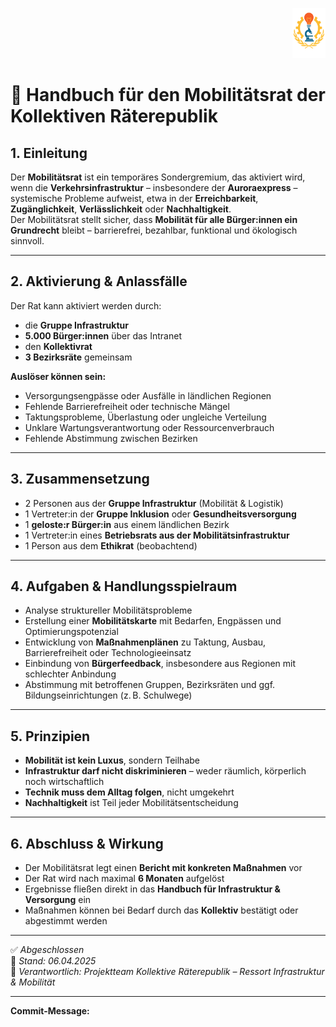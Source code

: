 <p align="right">
  <img src="https://raw.githubusercontent.com/hades-dux/Kollektive-Raeterepublik/main/Meta_und_Systemstruktur/logo_offiziell.png" alt="Logo der Kollektiven Räterepublik" height="80">
</p>

<!--
Autor: Fabio Weidner
Version: 1.0
Sektion: Politik & Verwaltung – Sonderräte
Veröffentlichung: April 2025
-->

# 🚄 Handbuch für den Mobilitätsrat der Kollektiven Räterepublik

## 1. Einleitung

Der **Mobilitätsrat** ist ein temporäres Sondergremium, das aktiviert wird, wenn die **Verkehrsinfrastruktur** – insbesondere der **Auroraexpress** – systemische Probleme aufweist, etwa in der **Erreichbarkeit**, **Zugänglichkeit**, **Verlässlichkeit** oder **Nachhaltigkeit**.  
Der Mobilitätsrat stellt sicher, dass **Mobilität für alle Bürger:innen ein Grundrecht** bleibt – barrierefrei, bezahlbar, funktional und ökologisch sinnvoll.

---

## 2. Aktivierung & Anlassfälle

Der Rat kann aktiviert werden durch:
- die **Gruppe Infrastruktur**
- **5.000 Bürger:innen** über das Intranet
- den **Kollektivrat**
- **3 Bezirksräte** gemeinsam

**Auslöser können sein:**
- Versorgungsengpässe oder Ausfälle in ländlichen Regionen
- Fehlende Barrierefreiheit oder technische Mängel
- Taktungsprobleme, Überlastung oder ungleiche Verteilung
- Unklare Wartungsverantwortung oder Ressourcenverbrauch
- Fehlende Abstimmung zwischen Bezirken

---

## 3. Zusammensetzung

- 2 Personen aus der **Gruppe Infrastruktur** (Mobilität & Logistik)
- 1 Vertreter:in der **Gruppe Inklusion** oder **Gesundheitsversorgung**
- 1 **geloste:r Bürger:in** aus einem ländlichen Bezirk
- 1 Vertreter:in eines **Betriebsrats aus der Mobilitätsinfrastruktur**
- 1 Person aus dem **Ethikrat** (beobachtend)

---

## 4. Aufgaben & Handlungsspielraum

- Analyse struktureller Mobilitätsprobleme
- Erstellung einer **Mobilitätskarte** mit Bedarfen, Engpässen und Optimierungspotenzial
- Entwicklung von **Maßnahmenplänen** zu Taktung, Ausbau, Barrierefreiheit oder Technologieeinsatz
- Einbindung von **Bürgerfeedback**, insbesondere aus Regionen mit schlechter Anbindung
- Abstimmung mit betroffenen Gruppen, Bezirksräten und ggf. Bildungseinrichtungen (z. B. Schulwege)

---

## 5. Prinzipien

- **Mobilität ist kein Luxus**, sondern Teilhabe
- **Infrastruktur darf nicht diskriminieren** – weder räumlich, körperlich noch wirtschaftlich
- **Technik muss dem Alltag folgen**, nicht umgekehrt
- **Nachhaltigkeit** ist Teil jeder Mobilitätsentscheidung

---

## 6. Abschluss & Wirkung

- Der Mobilitätsrat legt einen **Bericht mit konkreten Maßnahmen** vor
- Der Rat wird nach maximal **6 Monaten** aufgelöst
- Ergebnisse fließen direkt in das **Handbuch für Infrastruktur & Versorgung** ein
- Maßnahmen können bei Bedarf durch das **Kollektiv** bestätigt oder abgestimmt werden

---

✅ *Abgeschlossen*  
📅 *Stand: 06.04.2025*  
🚆 *Verantwortlich: Projektteam Kollektive Räterepublik – Ressort Infrastruktur & Mobilität*

---

**Commit-Message:**  
